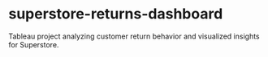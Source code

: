 # superstore-returns-dashboard
Tableau project analyzing customer return behavior and visualized insights for Superstore.
